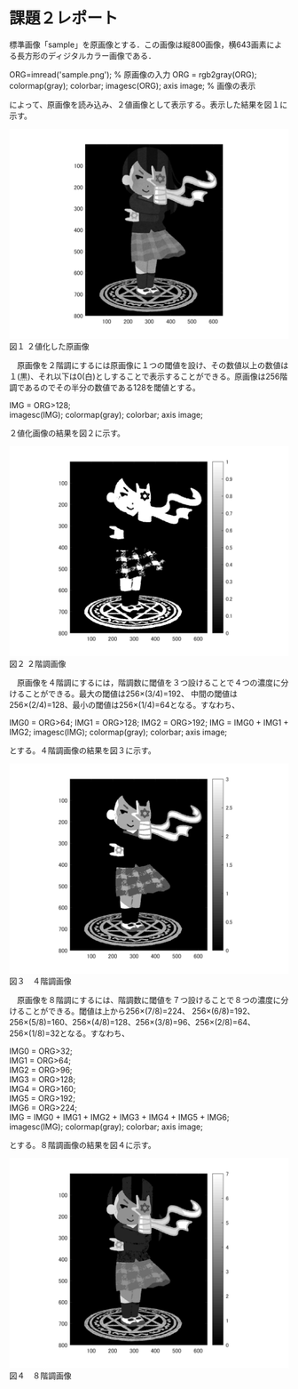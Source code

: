 # 課題２レポート

標準画像「sample」を原画像とする．この画像は縦800画像，横643画素による長方形のディジタルカラー画像である．

ORG=imread('sample.png'); % 原画像の入力
ORG = rgb2gray(ORG); colormap(gray); colorbar;
imagesc(ORG); axis image; % 画像の表示

によって、原画像を読み込み、２値画像として表示する。表示した結果を図１に示す。

![原画像](https://github.com/YusukeHosozawa/lecture_image_processing/blob/master/image/kadai2_1.png)  
図１ ２値化した原画像

　原画像を２階調にするには原画像に１つの閾値を設け、その数値以上の数値は１(黒)、それ以下は0(白)としすることで表示することができる。原画像は256階調であるのでその半分の数値である128を閾値とする。
 
IMG = ORG>128;  
imagesc(IMG); colormap(gray);
colorbar; axis image;

２値化画像の結果を図２に示す。

![原画像](https://github.com/YusukeHosozawa/lecture_image_processing/blob/master/image/kadai2_2.png)  
図２ ２階調画像

　原画像を４階調にするには，階調数に閾値を３つ設けることで４つの濃度に分けることができる。最大の閾値は256×(3/4)=192、
中間の閾値は256×(2/4)=128、最小の閾値は256×(1/4)=64となる。すなわち、

IMG0 = ORG>64;
IMG1 = ORG>128;
IMG2 = ORG>192;
IMG = IMG0 + IMG1 + IMG2;
imagesc(IMG); colormap(gray); colorbar;  axis image;

とする。４階調画像の結果を図３に示す。

![原画像](https://github.com/YusukeHosozawa/lecture_image_processing/blob/master/image/kadai2_3.png)  
図３　４階調画像

　原画像を８階調にするには、階調数に閾値を７つ設けることで８つの濃度に分けることができる。閾値は上から256×(7/8)=224、
256×(6/8)=192、256×(5/8)=160、256×(4/8)=128、256×(3/8)=96、256×(2/8)=64、256×(1/8)=32となる。すなわち、

IMG0 = ORG>32;  
IMG1 = ORG>64;  
IMG2 = ORG>96;  
IMG3 = ORG>128;   
IMG4 = ORG>160;   
IMG5 = ORG>192;  
IMG6 = ORG>224;  
IMG = IMG0 + IMG1 + IMG2 + IMG3 + IMG4 + IMG5 + IMG6;  
imagesc(IMG); colormap(gray); colorbar; axis image;

とする。８階調画像の結果を図４に示す。

![原画像](https://github.com/YusukeHosozawa/lecture_image_processing/blob/master/image/kadai2_4.png)
図４　８階調画像
